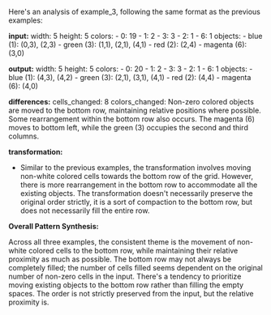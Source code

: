 Here's an analysis of example_3, following the same format as the previous examples:

**input:**
  width: 5
  height: 5
  colors:
    - 0: 19
    - 1: 2
    - 3: 3
    - 2: 1
    - 6: 1
  objects:
    - blue (1): (0,3), (2,3)
    - green (3): (1,1), (2,1), (4,1)
    - red (2): (2,4)
    - magenta (6): (3,0)

**output:**
  width: 5
  height: 5
  colors:
    - 0: 20
    - 1: 2
    - 3: 3
    - 2: 1
    - 6: 1
  objects:
    - blue (1): (4,3), (4,2)
    - green (3): (2,1), (3,1), (4,1)
    - red (2): (4,4)
    - magenta (6): (4,0)

**differences:**
  cells_changed: 8
  colors_changed: Non-zero colored objects are moved to the bottom row, maintaining relative positions where possible. Some rearrangement within the bottom row also occurs. The magenta (6) moves to bottom left, while the green (3) occupies the second and third columns.

**transformation:**
- Similar to the previous examples, the transformation involves moving non-white colored cells towards the bottom row of the grid.  However, there is more rearrangement in the bottom row to accommodate all the existing objects. The transformation doesn't necessarily preserve the original order strictly, it is a sort of compaction to the bottom row, but does not necessarily fill the entire row.

**Overall Pattern Synthesis:**

Across all three examples, the consistent theme is the movement of non-white colored cells to the bottom row, while maintaining their relative proximity as much as possible.  The bottom row may not always be completely filled; the number of cells filled seems dependent on the original number of non-zero cells in the input. There's a tendency to prioritize moving existing objects to the bottom row rather than filling the empty spaces. The order is not strictly preserved from the input, but the relative proximity is.




